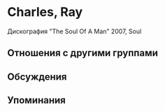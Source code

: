 # Charles, Ray

Дискография
"The Soul Of A Man" 2007, Soul

## Отношения с другими группами


## Обсуждения


## Упоминания

